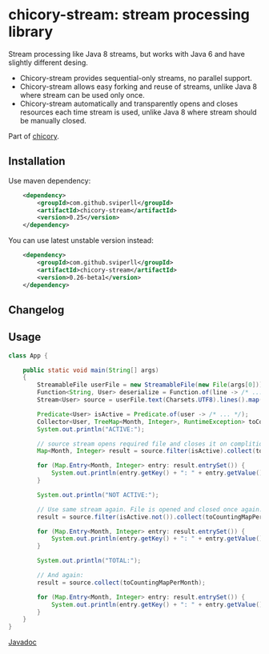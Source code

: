 chicory-stream: stream processing library
=====================================

Stream processing like Java 8 streams, but works with Java 6 and have slightly different desing.

  - Chicory-stream provides sequential-only streams, no parallel support.
  - Chicory-stream allows easy forking and reuse of streams, unlike Java 8 where stream can be used only once.
  - Chicory-stream automatically and transparently opens and closes resources each time stream is used,
    unlike Java 8 where stream should be manually closed.

Part of [chicory](https://github.com/sviperll/chicory).

Installation
------------

Use maven dependency:

```xml
    <dependency>
        <groupId>com.github.sviperll</groupId>
        <artifactId>chicory-stream</artifactId>
        <version>0.25</version>
    </dependency>
```

You can use latest unstable version instead:

```xml
    <dependency>
        <groupId>com.github.sviperll</groupId>
        <artifactId>chicory-stream</artifactId>
        <version>0.26-beta1</version>
    </dependency>
```

Changelog
---------

Usage
-----

```java
class App {

    public static void main(String[] args)
    {
        StreamableFile userFile = new StreamableFile(new File(args[0]));
        Function<String, User> deserialize = Function.of(line -> /* ... */);
        Stream<User> source = userFile.text(Charsets.UTF8).lines().map(deserialize);

        Predicate<User> isActive = Predicate.of(user -> /* ... */);
        Collector<User, TreeMap<Month, Integer>, RuntimeException> toCountingMapPerMonth = Collector.toTreeMap(user -> user.registrationTime().month(), Collector.counting());
        System.out.println("ACTIVE:");

        // source stream opens required file and closes it on complition, right after line below.
        Map<Month, Integer> result = source.filter(isActive).collect(toCountingMapPerMonth);

        for (Map.Entry<Month, Integer> entry: result.entrySet()) {
            System.out.println(entry.getKey() + ": " + entry.getValue());
        }

        System.out.println("NOT ACTIVE:");

        // Use same stream again. File is opened and closed once again.
        result = source.filter(isActive.not()).collect(toCountingMapPerMonth);

        for (Map.Entry<Month, Integer> entry: result.entrySet()) {
            System.out.println(entry.getKey() + ": " + entry.getValue());
        }

        System.out.println("TOTAL:");

        // And again:
        result = source.collect(toCountingMapPerMonth);

        for (Map.Entry<Month, Integer> entry: result.entrySet()) {
            System.out.println(entry.getKey() + ": " + entry.getValue());
        }
    }
}
```

[Javadoc](http://sviperll.github.io/chicory/chicory-stream/apidocs/index.html)
